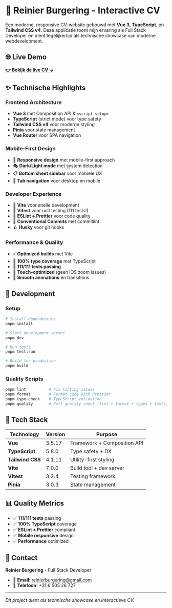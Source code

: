 # 💼 Reinier Burgering - Interactive CV

Een moderne, responsive CV-website gebouwd met **Vue 3**, **TypeScript**, en **Tailwind CSS v4**. Deze applicatie toont mijn ervaring als Full Stack Developer en dient tegelijkertijd als technische showcase van moderne webdevelopment.

## 🌐 Live Demo

**[👉 Bekijk de live CV →](https://reinierburgering.github.io/cv-page)**

## ✨ Technische Highlights

### **Frontend Architecture**

- **Vue 3** met Composition API & `<script setup>`
- **TypeScript** (strict mode) voor type safety
- **Tailwind CSS v4** voor moderne styling
- **Pinia** voor state management
- **Vue Router** voor SPA navigation

### **Mobile-First Design**

- 📱 **Responsive design** met mobile-first approach
- 🎭 **Dark/Light mode** met system detection
- 📋 **Bottom sheet sidebar** voor mobiele UX
- 🧭 **Tab navigation** voor desktop en mobile

### **Developer Experience**

- 🔧 **Vite** voor snelle development
- 🧪 **Vitest** voor unit testing (111 tests!)
- 🎨 **ESLint + Prettier** voor code quality
- 📝 **Conventional Commits** met commitlint
- 🪝 **Husky** voor git hooks

### **Performance & Quality**

- ⚡ **Optimized builds** met Vite
- 🎯 **100% type coverage** met TypeScript
- 🧪 **111/111 tests passing**
- 📱 **Touch-optimized** (geen iOS zoom issues)
- 🌊 **Smooth animations** en transitions

## 🚀 Development

### **Setup**

```bash
# Install dependencies
pnpm install

# Start development server
pnpm dev

# Run tests
pnpm test:run

# Build for production
pnpm build
```

### **Quality Scripts**

```bash
pnpm lint          # Fix linting issues
pnpm format        # Format code with Prettier
pnpm type-check    # TypeScript validation
pnpm quality       # Full quality check (lint + format + types + tests)
```

## 🔧 Tech Stack

| Technology       | Version | Purpose                     |
| ---------------- | ------- | --------------------------- |
| **Vue**          | 3.5.17  | Framework + Composition API |
| **TypeScript**   | 5.8.0   | Type safety + DX            |
| **Tailwind CSS** | 4.1.11  | Utility-first styling       |
| **Vite**         | 7.0.0   | Build tool + dev server     |
| **Vitest**       | 3.2.4   | Testing framework           |
| **Pinia**        | 3.0.3   | State management            |

## 📊 Quality Metrics

- ✅ **111/111 tests** passing
- ✅ **100% TypeScript** coverage
- ✅ **ESLint + Prettier** compliant
- ✅ **Mobile responsive** design
- ✅ **Performance** optimized

## 🤝 Contact

**Reinier Burgering** - Full Stack Developer

- 📧 **Email**: reinierburgering@gmail.com
- 📱 **Telefoon**: +31 6 505 26 727

---

_Dit project dient als technische showcase en interactieve CV._
